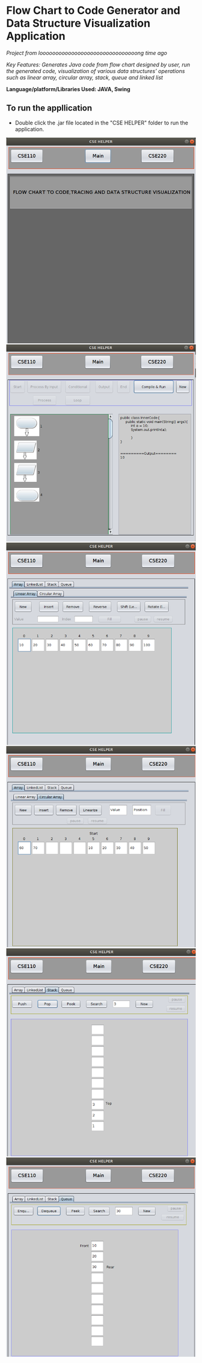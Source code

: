 # Flow Chart to Code Generator and Data Structure Visualization Application

*Project from looooooooooooooooooooooooooooooong time ago*

*Key Features: Generates Java code from flow chart designed by user, run the generated code, visualization of
various data structures’ operations such as linear array, circular array, stack, queue and linked list*

**Language/platform/Libraries Used: JAVA, Swing**

## To run the appllication
* Double click the .jar file located in the "CSE HELPER" folder to run the application.

![Landing Screen](/images/1.png) ![Flow Chart to Code](/images/flow-chart-to-code.png)
![Linear Array](/images/linear-array.png) ![Circular Array](/images/circular-array.png)
![Stack](/images/stack.png) ![Queue](/images/queue.png)
